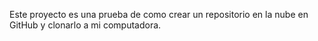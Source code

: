 Este proyecto es una prueba de como crear un repositorio en la nube en GitHub y clonarlo a mi computadora.
